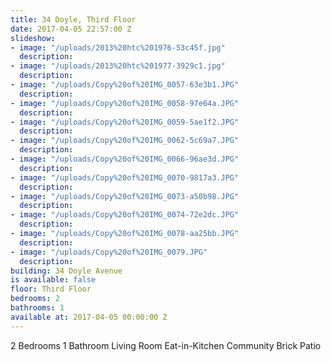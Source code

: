 ```yaml
---
title: 34 Doyle, Third Floor
date: 2017-04-05 22:57:00 Z
slideshow:
- image: "/uploads/2013%20htc%201976-53c45f.jpg"
  description:
- image: "/uploads/2013%20htc%201977-3929c1.jpg"
  description:
- image: "/uploads/Copy%20of%20IMG_0057-63e3b1.JPG"
  description:
- image: "/uploads/Copy%20of%20IMG_0058-97e64a.JPG"
  description:
- image: "/uploads/Copy%20of%20IMG_0059-5ae1f2.JPG"
  description:
- image: "/uploads/Copy%20of%20IMG_0062-5c69a7.JPG"
  description:
- image: "/uploads/Copy%20of%20IMG_0066-96ae3d.JPG"
  description:
- image: "/uploads/Copy%20of%20IMG_0070-9817a3.JPG"
  description:
- image: "/uploads/Copy%20of%20IMG_0073-a50b98.JPG"
  description:
- image: "/uploads/Copy%20of%20IMG_0074-72e2dc.JPG"
  description:
- image: "/uploads/Copy%20of%20IMG_0078-aa25bb.JPG"
  description:
- image: "/uploads/Copy%20of%20IMG_0079.JPG"
  description:
building: 34 Doyle Avenue
is available: false
floor: Third Floor
bedrooms: 2
bathrooms: 1
available at: 2017-04-05 00:00:00 Z
---
```


2 Bedrooms
1 Bathroom
Living Room
Eat-in-Kitchen
Community Brick Patio
